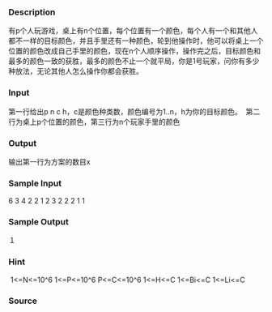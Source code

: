
### Description
有p个人玩游戏，桌上有n个位置，每个位置有一个颜色，每个人有一个和其他人都不一样的目标颜色，并且手里还有一种颜色，轮到他操作时，他可以将桌上一个位置的颜色改成自己手里的颜色，现在n个人顺序操作，操作完之后，目标颜色和最多的颜色一致的获胜，最多的颜色不止一个就平局，你是1号玩家，问你有多少种放法，无论其他人怎么操作你都会获胜。 


### Input
第一行给出p n c h，c是颜色种类数，颜色编号为1..n，h为你的目标颜色。 
第二行为桌上p个位置的颜色，第三行为n个玩家手里的颜色 


### Output
输出第一行为方案的数目x


### Sample Input
6 3 4 2 
2 1 2 3 2 2 
2 1 1 
### Sample Output
１ 
### Hint
 1<=N<=10^6
1<=P<=10^6
P<=C<=10^6
1<=H<=C
1<=Bi<=C
1<=Li<=C
### Source

